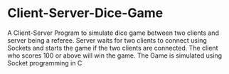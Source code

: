 # Client-Server-Dice-Game
A Client-Server Program to simulate dice game between two clients and server being a referee. Server waits for two clients to connect using Sockets and starts the game if the two clients are connected. The client who scores 100 or above will win the game. The Game is simulated using Socket programming in C
